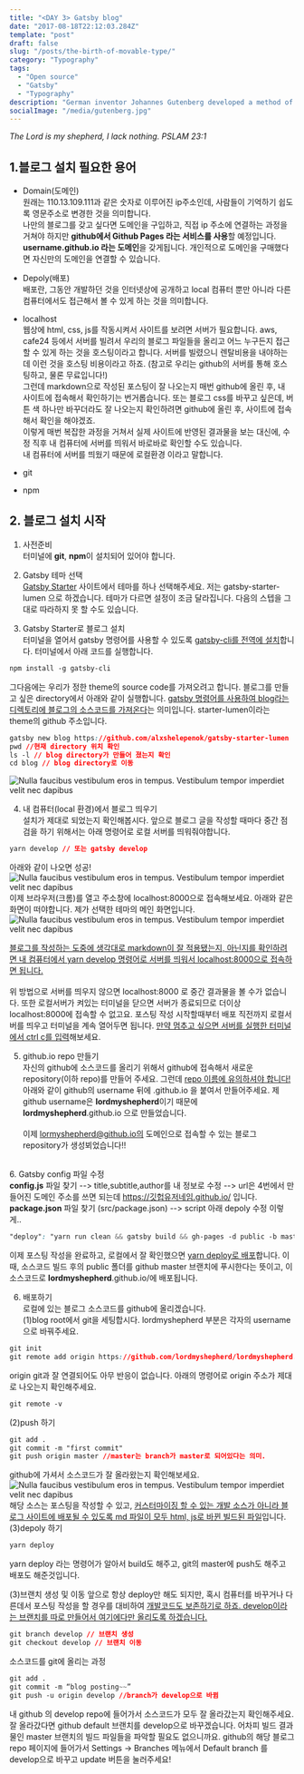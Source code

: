 ```yaml
---
title: "<DAY 3> Gatsby blog"
date: "2017-08-18T22:12:03.284Z"
template: "post"
draft: false
slug: "/posts/the-birth-of-movable-type/"
category: "Typography"
tags:
  - "Open source"
  - "Gatsby"
  - "Typography"
description: "German inventor Johannes Gutenberg developed a method of movable type and used it to create one of the western world’s first major printed books, the “Forty–Two–Line” Bible."
socialImage: "/media/gutenberg.jpg"
---
```


*The Lord is my shepherd, I lack nothing. PSLAM 23:1*



## 1.블로그 설치 필요한 용어

+ Domain(도메인)
<br>원래는 110.13.109.111과 같은 숫자로 이루어진 ip주소인데, 사람들이 기억하기 쉽도록 영문주소로 변경한 것을 의미합니다.  
나만의 블로그를 갖고 싶다면 도메인을 구입하고, 직접 ip 주소에 연결하는 과정을 거쳐야 하지만 **github에서 Github Pages 라는 서비스를 사용**할 예정입니다.   **username.github.io 라는 도메인**을 갖게됩니다. 개인적으로 도메인을 구매했다면 자신만의 도메인을 연결할 수 있습니다.

+ Depoly(배포)
<br>배포란, 그동안 개발하던 것을 인터넷상에 공개하고 local 컴퓨터 뿐만 아니라 다른 컴퓨터에서도 접근해서 볼 수 있게 하는 것을 의미합니다.

+ localhost
<br>웹상에 html, css, js를 작동시켜서 사이트를 보려면 서버가 필요합니다. aws, cafe24 등에서 서버를 빌려서 우리의 블로그 파일들을 올리고 어느 누구든지 접근할 수 있게 하는 것을 호스팅이라고 합니다. 서버를 빌렸으니 렌탈비용을 내야하는데 이런 것을 호스팅 비용이라고 하죠. (참고로 우리는 github의 서버를 통해 호스팅하고, 물론 무료입니다!)
<br>그런데 markdown으로 작성된 포스팅이 잘 나오는지 매번 github에 올린 후, 내 사이트에 접속해서 확인하기는 번거롭습니다. 또는 블로그 css를 바꾸고 싶은데, 버튼 색 하나만 바꾸더라도 잘 나오는지 확인하려면 github에 올린 후, 사이트에 접속해서 확인을 해야겠죠.
<br>이렇게 매번 복잡한 과정을 거쳐서 실제 사이트에 반영된 결과물을 보는 대신에, 수정 직후 내 컴퓨터에 서버를 띄워서 바로바로 확인할 수도 있습니다.
<br>내 컴퓨터에 서버를 띄웠기 때문에 로컬환경 이라고 말합니다.


+ git

+ npm



## 2. 블로그 설치 시작

1. 사전준비
<br>터미널에 **git**, **npm**이 설치되어 있어야 합니다.

2. Gatsby 테마 선택
<br><u>Gatsby Starter</u> 사이트에서 테마를 하나 선택해주세요. 저는 gatsby-starter-lumen 으로 하겠습니다. 테마가 다르면 설정이 조금 달라집니다. 다음의 스텝을 그대로 따라하지 못 할 수도 있습니다.

3. Gatsby Starter로 블로그 설치<br>터미널을 열어서 gatsby 명령어를 사용할 수 있도록 <u>gatsby-cli를 전역에 설치</u>합니다. 터미널에서 아래 코드를 실행합니다.
```css
npm install -g gatsby-cli
```
그다음에는 우리가 정한 theme의 source code를 가져오려고 합니다. 블로그를 만들고 싶은 directory에서 아래와 같이 실행합니다. <u>gatsby 명령어를 사용하여 blog라는 디렉토리에 블로그의 소스코드를 가져온다</u>는 의미입니다.
starter-lumen이라는 theme의 github 주소입니다.
```css
gatsby new blog https://github.com/alxshelepenok/gatsby-starter-lumen
pwd //현재 directory 위치 확인
ls -l // blog directory가 만들어 졌는지 확인
cd blog // blog directory로 이동
```
![Nulla faucibus vestibulum eros in tempus. Vestibulum tempor imperdiet velit nec dapibus](/media/DAY3_1.png)

4. 내 컴퓨터(local 환경)에서 블로그 띄우기
<br>설치가 제대로 되었는지 확인해봅시다. 앞으로 블로그 글을 작성할 때마다 중간 점검을 하기 위해서는 아래 명령어로 로컬 서버를 띄워줘야합니다.
```CSS
yarn develop // 또는 gatsby develop
```
아래와 같이 나오면 성공!
![Nulla faucibus vestibulum eros in tempus. Vestibulum tempor imperdiet velit nec dapibus](/media/DAY3_2.png)
이제 브라우저(크롬)를 열고 주소창에 localhost:8000으로 접속해보세요. 아래와 같은 화면이 떠야합니다. 제가 선택한 테마의 메인 화면입니다.
![Nulla faucibus vestibulum eros in tempus. Vestibulum tempor imperdiet velit nec dapibus](/media/DAY3_3.png)

<u>블로그를 작성하는 도중에 생각대로 markdown이 잘 적용됐는지, 아닌지를 확인하려면 내 컴퓨터에서 yarn develop 명령어로 서버를 띄워서 localhost:8000으로 접속하면 됩니다.</u>
<br><br>위 방법으로 서버를 띄우지 않으면 localhost:8000 로 중간 결과물을 볼 수가 없습니다. 또한 로컬서버가 켜있는 터미널을 닫으면 서버가 종료되므로 더이상 localhost:8000에 접속할 수 없고요. 포스팅 작성 시작할때부터 배포 직전까지 로컬서버를 띄우고 터미널을 계속 열어두면 됩니다. <u>만약 멈추고 싶으면 서버를 실행한 터미널에서 ctrl c를 입력</u>해보세요.

5. github.io repo 만들기
<br>자신의 github에 소스코드를 올리기 위해서 github에 접속해서 새로운 repository(이하 repo)를 만들어 주세요. 그런데 <u>repo 이름에 유의하셔야 합니다!</u> 아래와 같이 github의 username 뒤에 .github.io 을 붙여서 만들어주세요. 제 github username은 **lordmyshepherd**이기 때문에 **lordmyshepherd**.github.io 으로 만들었습니다.
<br><br> 이제 lormyshepherd@github.io의 도메인으로 접속할 수 있는 블로그 repository가 생성뵈었습니다!!

<br>6. Gatsby config 파일 수정
<br>**config.js** 파일 찾기 --> title,subtitle,author를 내 정보로 수정 --> url은 4번에서 만들어진 도메인 주소를 쓰면 되는데 https://깃헙유저네임.github.io/ 입니다.
<br>**package.json** 파일 찾기 (src/package.json) --> script 아래 depoly 수정
이렇게..
```css
"deploy": "yarn run clean && gatsby build && gh-pages -d public -b master",
```
이제 포스팅 작성을 완료하고, 로컬에서 잘 확인했으면 <u>yarn deploy로 배포</u>합니다. 이때, 소스코드 빌드 후의 public 폴더를 github master 브랜치에 푸시한다는 뜻이고, 이 소스코드로 **lordmyshepherd**.github.io/에 배포됩니다.

6. 배포하기
<br>로컬에 있는 블로그 소스코드를 github에 올리겠습니다.
<br>(1)blog root에서 git을 세팅합시다. lordmyshepherd 부분은 각자의 username으로 바꿔주세요.
```css
git init
git remote add origin https://github.com/lordmyshepherd/lordmyshepherd.github.io.git
``` 
origin git과 잘 연결되어도 아무 반응이 없습니다. 아래의 명령어로 origin 주소가 제대로 나오는지 확인해주세요.
```css
git remote -v
```
(2)push 하기
```css
git add .
git commit -m "first commit"
git push origin master //master는 branch가 master로 되어있다는 의미.
```
github에 가셔서 소스코드가 잘 올라왔는지 확인해보세요.
![Nulla faucibus vestibulum eros in tempus. Vestibulum tempor imperdiet velit nec dapibus](/media/DAY3_4.png)
해당 소스는 포스팅을 작성할 수 있고, <u>커스터마이징 할 수 있는 개발 소스가 아니라 블로그 사이트에 배포될 수 있도록 md 파일이 모두 html, js로 바뀐 빌드된 파일</u>입니다.
(3)depoly 하기
```css
yarn deploy
```
yarn deploy 라는 명령어가 알아서 build도 해주고, git의 master에 push도 해주고 배포도 해준것입니다.

(3)브랜치 생성 및 이동
앞으로 항상 deploy만 해도 되지만, 혹시 컴퓨터를 바꾸거나 다른데서 포스팅 작성을 할 경우를 대비하여 <u>개발코드도 보존하기로 하죠. develop이라는 브랜치를 따로 만들어서 여기에다만 올리도록 하겠습니다.</u>
```css
git branch develop // 브랜치 생성
git checkout develop // 브랜치 이동
```
소스코드를 git에 올리는 과정
```css
git add .
git commit -m “blog posting~~”
git push -u origin develop //branch가 develop으로 바뀜
```
내 github 의 develop repo에 들어가서 소스코드가 모두 잘 올라갔는지 확인해주세요.
<br>잘 올라갔다면 github default 브랜치를 develop으로 바꾸겠습니다. 어차피 빌드 결과물인 master 브랜치의 빌드 파일들을 파악할 필요도 없으니까요. github의 해당 블로그 repo 페이지에 들어가서 Settings -> Branches 메뉴에서 Default branch 를 develop으로 바꾸고 update 버튼을 눌러주세요!


